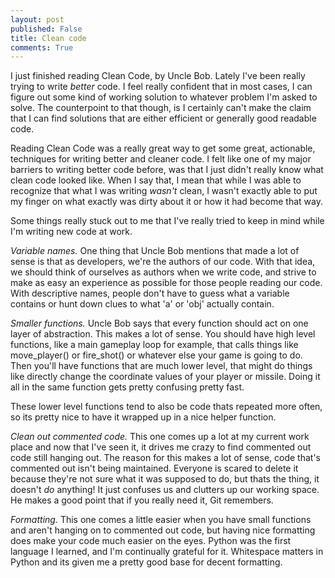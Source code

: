 ```yaml
---
layout: post
published: False
title: Clean code
comments: True
---
```


I just finished reading Clean Code, by Uncle Bob. Lately I've been really trying to
write _better_ code. I feel really confident that in most cases, I can figure out
some kind of working solution to whatever problem I'm asked to solve. The counterpoint
to that though, is I certainly can't make the claim that I can find solutions that
are either efficient or generally good readable code.

Reading Clean Code was a really great way to get some great, actionable, techniques
for writing better and cleaner code. I felt like one of my major barriers to writing
better code before, was that I just didn't really know what clean code looked like.
When I say that, I mean that while I was able to recognize that what I was writing
_wasn't_ clean, I wasn't exactly able to put my finger on what exactly was dirty about
it or how it had become that way.

Some things really stuck out to me that I've really tried to keep in mind while I'm
writing new code at work.

*Variable names.* One thing that Uncle Bob mentions that made a lot of sense is that
as developers, we're the authors of our code. With that idea, we should think of
ourselves as authors when we write code, and strive to make as easy an experience as
possible for those people reading our code. With descriptive names, people don't have
to guess what a variable contains or hunt down clues to what 'a' or 'obj' actually
contain.

*Smaller functions.* Uncle Bob says that every function should act on one layer of
abstraction. This makes a lot of sense. You should have high level functions, like a
main gameplay loop for example, that calls things like move_player() or fire_shot() or
whatever else your game is going to do. Then you'll have functions that are much
lower level, that might do things like directly change the coordinate values of your
player or missile. Doing it all in the same function gets pretty confusing pretty fast.

These lower level functions tend to also be code thats repeated more often, so its
pretty nice to have it wrapped up in a nice helper function.

*Clean out commented code.* This one comes up a lot at my current work place and now
that I've seen it, it drives me crazy to find commented out code still hanging out.
The reason for this makes a lot of sense, code that's commented out isn't being maintained.
Everyone is scared to delete it because they're not sure what it was supposed to do,
but thats the thing, it doesn't _do_ anything! It just confuses us and clutters up
our working space. He makes a good point that if you really need it, Git remembers.

*Formatting.* This one comes a little easier when you have small functions and aren't
hanging on to commented out code, but having nice formatting does make your code much
easier on the eyes. Python was the first language I learned, and I'm continually grateful
for it. Whitespace matters in Python and its given me a pretty good base for decent formatting.
